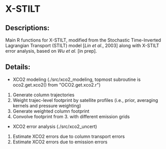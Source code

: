 # X-STILT
## Descriptions:
Main R functions for X-STILT, modified from the Stochastic Time-Inverted Lagrangian Transport (STILT) model [*Lin et al*., 2003] along with X-STILT error analysis, based on *Wu et al.* [in prep].

## Details:
- XCO2 modeling (./src/xco2_modeling, topmost subroutine is oco2.get.xco2() from "OCO2.get.xco2.r")
1. Generate column trajectories
2. Weight trajec-level footprint by satellite profiles (i.e., prior, averaging kernels and pressure weighting)
3. Generate weighted column footprint
4. Convolve footprint from 3. with different emission grids

- XCO2 error analysis (./src/xco2_uncert)
1. Estimate XCO2 errors due to column transport errors
2. Estimate XCO2 errors due to emission errors
